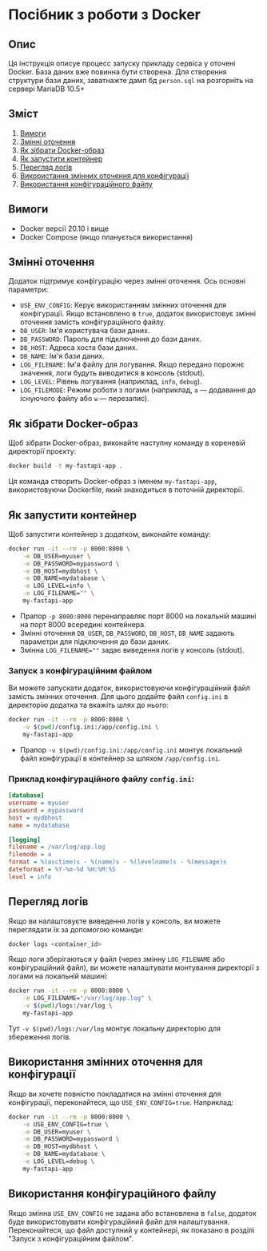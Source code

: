 # Посібник з роботи з Docker

## Опис

Ця інструкція описуе процесс запуску прикладу сервіса у оточені Docker. База даних вже повинна бути створена. Для створення структури бази даних, заватнажте дамп бд `person.sql` на розгорніть на сервері MariaDB 10.5+
 
## Зміст

1. [Вимоги](#вимоги)
2. [Змінні оточення](#змінні-оточення)
3. [Як зібрати Docker-образ](#як-зібрати-docker-образ)
4. [Як запустити контейнер](#як-запустити-контейнер)
5. [Перегляд логів](#перегляд-логів)
6. [Використання змінних оточення для конфігурації](#використання-змінних-оточення-для-конфігурації)
7. [Використання конфігураційного файлу](#використання-конфігураційного-файлу)

## Вимоги

- Docker версії 20.10 і вище
- Docker Compose (якщо планується використання)

## Змінні оточення

Додаток підтримує конфігурацію через змінні оточення. Ось основні параметри:

- `USE_ENV_CONFIG`: Керує використанням змінних оточення для конфігурації. Якщо встановлено в `true`, додаток використовує змінні оточення замість конфігураційного файлу.
- `DB_USER`: Ім'я користувача бази даних.
- `DB_PASSWORD`: Пароль для підключення до бази даних.
- `DB_HOST`: Адреса хоста бази даних.
- `DB_NAME`: Ім'я бази даних.
- `LOG_FILENAME`: Ім'я файлу для логування. Якщо передано порожнє значення, логи будуть виводитися в консоль (stdout).
- `LOG_LEVEL`: Рівень логування (наприклад, `info`, `debug`).
- `LOG_FILEMODE`: Режим роботи з логами (наприклад, `a` — додавання до існуючого файлу або `w` — перезапис).

## Як зібрати Docker-образ

Щоб зібрати Docker-образ, виконайте наступну команду в кореневій директорії проєкту:

```bash
docker build -t my-fastapi-app .
```

Ця команда створить Docker-образ з іменем `my-fastapi-app`, використовуючи Dockerfile, який знаходиться в поточній директорії.

## Як запустити контейнер

Щоб запустити контейнер з додатком, виконайте команду:

```bash
docker run -it --rm -p 8000:8000 \
    -e DB_USER=myuser \
    -e DB_PASSWORD=mypassword \
    -e DB_HOST=mydbhost \
    -e DB_NAME=mydatabase \
    -e LOG_LEVEL=info \
    -e LOG_FILENAME="" \
    my-fastapi-app
```

- Прапор `-p 8000:8000` перенаправляє порт 8000 на локальній машині на порт 8000 всередині контейнера.
- Змінні оточення `DB_USER`, `DB_PASSWORD`, `DB_HOST`, `DB_NAME` задають параметри для підключення до бази даних.
- Змінна `LOG_FILENAME=""` задає виведення логів у консоль (stdout).

### Запуск з конфігураційним файлом

Ви можете запускати додаток, використовуючи конфігураційний файл замість змінних оточення. Для цього додайте файл `config.ini` в директорію додатка та вкажіть шлях до нього:

```bash
docker run -it --rm -p 8000:8000 \
    -v $(pwd)/config.ini:/app/config.ini \
    my-fastapi-app
```

- Прапор `-v $(pwd)/config.ini:/app/config.ini` монтує локальний файл конфігурації в контейнер за шляхом `/app/config.ini`.

### Приклад конфігураційного файлу `config.ini`:

```ini
[database]
username = myuser
password = mypassword
host = mydbhost
name = mydatabase

[logging]
filename = /var/log/app.log
filemode = a
format = %(asctime)s - %(name)s - %(levelname)s - %(message)s
dateformat = %Y-%m-%d %H:%M:%S
level = info
```

## Перегляд логів

Якщо ви налаштовуєте виведення логів у консоль, ви можете переглядати їх за допомогою команди:

```bash
docker logs <container_id>
```

Якщо логи зберігаються у файл (через змінну `LOG_FILENAME` або конфігураційний файл), ви можете налаштувати монтування директорії з логами на локальній машині:

```bash
docker run -it --rm -p 8000:8000 \
    -e LOG_FILENAME="/var/log/app.log" \
    -v $(pwd)/logs:/var/log \
    my-fastapi-app
```

Тут `-v $(pwd)/logs:/var/log` монтує локальну директорію для збереження логів.

## Використання змінних оточення для конфігурації

Якщо ви хочете повністю покладатися на змінні оточення для конфігурації, переконайтеся, що `USE_ENV_CONFIG=true`. Наприклад:

```bash
docker run -it --rm -p 8000:8000 \
    -e USE_ENV_CONFIG=true \
    -e DB_USER=myuser \
    -e DB_PASSWORD=mypassword \
    -e DB_HOST=mydbhost \
    -e DB_NAME=mydatabase \
    -e LOG_LEVEL=debug \
    my-fastapi-app
```

## Використання конфігураційного файлу

Якщо змінна `USE_ENV_CONFIG` не задана або встановлена в `false`, додаток буде використовувати конфігураційний файл для налаштування. Переконайтеся, що файл доступний у контейнері, як показано в розділі "Запуск з конфігураційним файлом".
